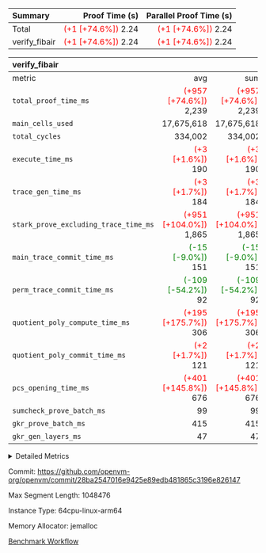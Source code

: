 | Summary | Proof Time (s) | Parallel Proof Time (s) |
|:---|---:|---:|
| Total | <span style='color: red'>(+1 [+74.6%])</span> 2.24 | <span style='color: red'>(+1 [+74.6%])</span> 2.24 |
| verify_fibair | <span style='color: red'>(+1 [+74.6%])</span> 2.24 | <span style='color: red'>(+1 [+74.6%])</span> 2.24 |


| verify_fibair |||||
|:---|---:|---:|---:|---:|
|metric|avg|sum|max|min|
| `total_proof_time_ms ` | <span style='color: red'>(+957 [+74.6%])</span> 2,239 | <span style='color: red'>(+957 [+74.6%])</span> 2,239 | <span style='color: red'>(+957 [+74.6%])</span> 2,239 | <span style='color: red'>(+957 [+74.6%])</span> 2,239 |
| `main_cells_used     ` |  17,675,618 |  17,675,618 |  17,675,618 |  17,675,618 |
| `total_cycles        ` |  334,002 |  334,002 |  334,002 |  334,002 |
| `execute_time_ms     ` | <span style='color: red'>(+3 [+1.6%])</span> 190 | <span style='color: red'>(+3 [+1.6%])</span> 190 | <span style='color: red'>(+3 [+1.6%])</span> 190 | <span style='color: red'>(+3 [+1.6%])</span> 190 |
| `trace_gen_time_ms   ` | <span style='color: red'>(+3 [+1.7%])</span> 184 | <span style='color: red'>(+3 [+1.7%])</span> 184 | <span style='color: red'>(+3 [+1.7%])</span> 184 | <span style='color: red'>(+3 [+1.7%])</span> 184 |
| `stark_prove_excluding_trace_time_ms` | <span style='color: red'>(+951 [+104.0%])</span> 1,865 | <span style='color: red'>(+951 [+104.0%])</span> 1,865 | <span style='color: red'>(+951 [+104.0%])</span> 1,865 | <span style='color: red'>(+951 [+104.0%])</span> 1,865 |
| `main_trace_commit_time_ms` | <span style='color: green'>(-15 [-9.0%])</span> 151 | <span style='color: green'>(-15 [-9.0%])</span> 151 | <span style='color: green'>(-15 [-9.0%])</span> 151 | <span style='color: green'>(-15 [-9.0%])</span> 151 |
| `perm_trace_commit_time_ms` | <span style='color: green'>(-109 [-54.2%])</span> 92 | <span style='color: green'>(-109 [-54.2%])</span> 92 | <span style='color: green'>(-109 [-54.2%])</span> 92 | <span style='color: green'>(-109 [-54.2%])</span> 92 |
| `quotient_poly_compute_time_ms` | <span style='color: red'>(+195 [+175.7%])</span> 306 | <span style='color: red'>(+195 [+175.7%])</span> 306 | <span style='color: red'>(+195 [+175.7%])</span> 306 | <span style='color: red'>(+195 [+175.7%])</span> 306 |
| `quotient_poly_commit_time_ms` | <span style='color: red'>(+2 [+1.7%])</span> 121 | <span style='color: red'>(+2 [+1.7%])</span> 121 | <span style='color: red'>(+2 [+1.7%])</span> 121 | <span style='color: red'>(+2 [+1.7%])</span> 121 |
| `pcs_opening_time_ms ` | <span style='color: red'>(+401 [+145.8%])</span> 676 | <span style='color: red'>(+401 [+145.8%])</span> 676 | <span style='color: red'>(+401 [+145.8%])</span> 676 | <span style='color: red'>(+401 [+145.8%])</span> 676 |
| `sumcheck_prove_batch_ms` |  99 |  99 |  99 |  99 |
| `gkr_prove_batch_ms  ` |  415 |  415 |  415 |  415 |
| `gkr_gen_layers_ms   ` |  47 |  47 |  47 |  47 |



<details>
<summary>Detailed Metrics</summary>

|  | verify_program_compile_ms | total_cells | stark_prove_excluding_trace_time_ms | quotient_poly_compute_time_ms | quotient_poly_commit_time_ms | perm_trace_commit_time_ms | pcs_opening_time_ms | main_trace_commit_time_ms | generate_perm_trace_time_ms |
| --- | --- | --- | --- | --- | --- | --- | --- | --- |
|  | 7 | 65,536 | 39 | 5 | 6 | 0 | 21 | 6 | 25 | 

| air_name | rows | quotient_deg | main_cols | interactions | constraints | cells |
| --- | --- | --- | --- | --- | --- | --- |
| AccessAdapterAir<2> |  | 2 |  | 5 | 10 |  | 
| AccessAdapterAir<4> |  | 2 |  | 5 | 10 |  | 
| AccessAdapterAir<8> |  | 2 |  | 5 | 10 |  | 
| FibonacciAir | 32,768 | 1 | 2 |  | 5 | 65,536 | 
| FriReducedOpeningAir |  | 2 |  | 39 | 52 |  | 
| JalRangeCheckAir |  | 2 |  | 9 | 9 |  | 
| NativePoseidon2Air<BabyBearParameters>, 1> |  | 2 |  | 136 | 496 |  | 
| PhantomAir |  | 2 |  | 3 | 4 |  | 
| ProgramAir |  | 2 |  | 1 | 4 |  | 
| VariableRangeCheckerAir |  | 2 |  | 1 | 4 |  | 
| VmAirWrapper<AluNativeAdapterAir, FieldArithmeticCoreAir> |  | 2 |  | 15 | 20 |  | 
| VmAirWrapper<BranchNativeAdapterAir, BranchEqualCoreAir<1> |  | 2 |  | 11 | 20 |  | 
| VmAirWrapper<NativeAdapterAir<2, 0>, PublicValuesCoreAir> |  | 2 |  | 11 | 24 |  | 
| VmAirWrapper<NativeLoadStoreAdapterAir<1>, NativeLoadStoreCoreAir<1> |  | 2 |  | 15 | 12 |  | 
| VmAirWrapper<NativeLoadStoreAdapterAir<4>, NativeLoadStoreCoreAir<4> |  | 2 |  | 15 | 12 |  | 
| VmAirWrapper<NativeVectorizedAdapterAir<4>, FieldExtensionCoreAir> |  | 2 |  | 15 | 20 |  | 
| VmConnectorAir |  | 2 |  | 5 | 9 |  | 
| VolatileBoundaryAir |  | 2 |  | 7 | 16 |  | 

| group | trace_gen_time_ms | total_proof_time_ms | total_cycles | total_cells | sumcheck_prove_batch_ms | stark_prove_excluding_trace_time_ms | quotient_poly_compute_time_ms | quotient_poly_commit_time_ms | perm_trace_commit_time_ms | pcs_opening_time_ms | main_trace_commit_time_ms | main_cells_used | gkr_prove_batch_ms | gkr_gen_layers_ms | execute_time_ms |
| --- | --- | --- | --- | --- | --- | --- | --- | --- | --- | --- | --- | --- | --- | --- | --- |
| verify_fibair | 184 | 2,239 | 334,002 | 41,387,682 | 99 | 1,865 | 306 | 121 | 92 | 676 | 151 | 17,675,618 | 415 | 47 | 190 | 

| group | air_name | rows | prep_cols | perm_cols | main_cols | cells |
| --- | --- | --- | --- | --- | --- | --- |
| verify_fibair | AccessAdapterAir<2> | 131,072 |  | 12 | 11 | 3,014,656 | 
| verify_fibair | AccessAdapterAir<4> | 65,536 |  | 12 | 13 | 1,638,400 | 
| verify_fibair | AccessAdapterAir<8> | 128 |  | 12 | 17 | 3,712 | 
| verify_fibair | FriReducedOpeningAir | 2,048 |  | 12 | 27 | 79,872 | 
| verify_fibair | JalRangeCheckAir | 32,768 |  | 12 | 12 | 786,432 | 
| verify_fibair | NativePoseidon2Air<BabyBearParameters>, 1> | 32,768 |  | 12 | 398 | 13,434,880 | 
| verify_fibair | PhantomAir | 16,384 |  | 12 | 6 | 294,912 | 
| verify_fibair | ProgramAir | 8,192 |  | 12 | 10 | 180,224 | 
| verify_fibair | VariableRangeCheckerAir | 262,144 | 2 | 12 | 1 | 3,407,872 | 
| verify_fibair | VmAirWrapper<AluNativeAdapterAir, FieldArithmeticCoreAir> | 262,144 |  | 12 | 29 | 10,747,904 | 
| verify_fibair | VmAirWrapper<BranchNativeAdapterAir, BranchEqualCoreAir<1> | 32,768 |  | 12 | 23 | 1,146,880 | 
| verify_fibair | VmAirWrapper<NativeLoadStoreAdapterAir<1>, NativeLoadStoreCoreAir<1> | 65,536 |  | 12 | 21 | 2,162,688 | 
| verify_fibair | VmAirWrapper<NativeLoadStoreAdapterAir<4>, NativeLoadStoreCoreAir<4> | 32,768 |  | 12 | 27 | 1,277,952 | 
| verify_fibair | VmAirWrapper<NativeVectorizedAdapterAir<4>, FieldExtensionCoreAir> | 32,768 |  | 12 | 38 | 1,638,400 | 
| verify_fibair | VmConnectorAir | 2 | 1 | 12 | 5 | 34 | 
| verify_fibair | VolatileBoundaryAir | 65,536 |  | 12 | 12 | 1,572,864 | 

| group | trace_height_constraint | weighted_sum | threshold |
| --- | --- | --- | --- |
| verify_fibair | 0 | 1,085,444 | 2,013,265,921 | 
| verify_fibair | 1 | 5,411,200 | 2,013,265,921 | 
| verify_fibair | 2 | 542,722 | 2,013,265,921 | 
| verify_fibair | 3 | 5,476,612 | 2,013,265,921 | 
| verify_fibair | 4 | 65,536 | 2,013,265,921 | 
| verify_fibair | 5 | 12,851,850 | 2,013,265,921 | 

| trace_height_constraint | threshold |
| --- | --- |
| 0 | 2,013,265,921 | 

</details>


Commit: https://github.com/openvm-org/openvm/commit/28ba2547016e9425e89edb481865c3196e826147

Max Segment Length: 1048476

Instance Type: 64cpu-linux-arm64

Memory Allocator: jemalloc

[Benchmark Workflow](https://github.com/openvm-org/openvm/actions/runs/14382384445)
